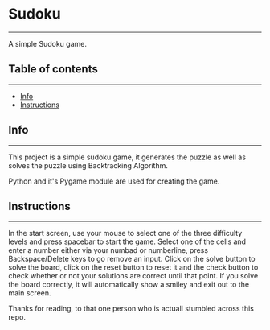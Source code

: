 # Sudoku
---
A simple Sudoku game.

## Table of contents
---
* [Info](#info)
* [Instructions](#instructions)

## Info
---
This project is a simple sudoku game, it generates the puzzle as well as solves the puzzle using Backtracking Algorithm. 

Python and it's Pygame module are used for creating the game.

## Instructions
---
In the start screen, use your mouse to select one of the three difficulty levels and press spacebar to start the game. Select one of the cells and enter a number either via your numbad or numberline, press Backspace/Delete keys to go remove an input. 
Click on the solve button to solve the board, click on the reset button to reset it and the check button to check whether or not your solutions are correct until that point. 
If you solve the board correctly, it will automatically show a smiley and exit out to the main screen.

Thanks for reading, to that one person who is actuall stumbled across this repo.